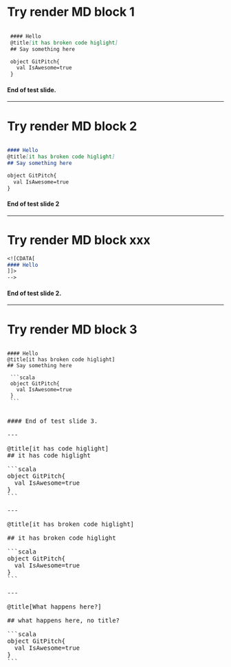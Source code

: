 # Try render MD block 1

```markdown

 #### Hello
 @title[it has broken code higlight]
 ## Say something here

 object GitPitch{
   val IsAwesome=true
 }

```

#### End of test slide.

---

# Try render MD block 2

```markdown

#### Hello
@title[it has broken code higlight]
## Say something here

object GitPitch{
  val IsAwesome=true
}

```

#### End of test slide 2

---

# Try render MD block xxx

```markdown
<![CDATA[
#### Hello
]]>
-->
```

#### End of test slide 2.

---

# Try render MD block 3

<pre><code>
#### Hello
@title[it has broken code higlight]
## Say something here

 ```scala
 object GitPitch{
   val IsAwesome=true
 }
 ```
</code><pre>

#### End of test slide 3.

---

@title[it has code higlight]
## it has code higlight

```scala
object GitPitch{
  val IsAwesome=true
}
```

---

@title[it has broken code higlight]

## it has broken code higlight

```scala
object GitPitch{
  val IsAwesome=true
}
```

---

@title[What happens here?]

## what happens here, no title?

```scala
object GitPitch{
  val IsAwesome=true
}
```
